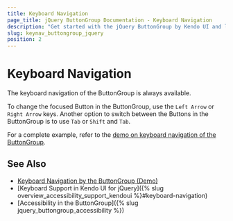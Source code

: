 ```yaml
---
title: Keyboard Navigation
page_title: jQuery ButtonGroup Documentation - Keyboard Navigation
description: "Get started with the jQuery ButtonGroup by Kendo UI and learn about the accessibility support it provides through its keyboard navigation functionality."
slug: keynav_buttongroup_jquery
position: 2
---
```


# Keyboard Navigation

The keyboard navigation of the ButtonGroup is always available.

To change the focused Button in the ButtonGroup, use the `Left Arrow` or `Right Arrow` keys. Another option to switch between the Buttons in the ButtonGroup is to use `Tab` or `Shift` and `Tab`.

For a complete example, refer to the [demo on keyboard navigation of the ButtonGroup](https://demos.telerik.com/kendo-ui/buttongroup/keyboard-navigation).

## See Also

* [Keyboard Navigation by the ButtonGroup (Demo)](https://demos.telerik.com/kendo-ui/buttongroup/keyboard-navigation)
* [Keyboard Support in Kendo UI for jQuery]({% slug overview_accessibility_support_kendoui %}#keyboard-navigation)
* [Accessibility in the ButtonGroup]({% slug jquery_buttongroup_accessibility %})
